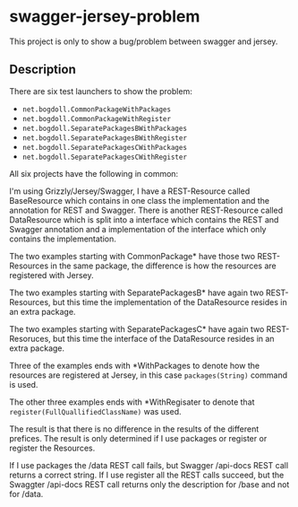 # swagger-jersey-problem

This project is only to show a bug/problem between swagger and jersey.

## Description

There are six test launchers to show the problem:

* <code>net.bogdoll.CommonPackageWithPackages</code>
* <code>net.bogdoll.CommonPackageWithRegister</code>
* <code>net.bogdoll.SeparatePackagesBWithPackages</code>
* <code>net.bogdoll.SeparatePackagesBWithRegister</code>
* <code>net.bogdoll.SeparatePackagesCWithPackages</code>
* <code>net.bogdoll.SeparatePackagesCWithRegister</code>

All six projects have the following in common:

I'm using Grizzly/Jersey/Swagger, I have a REST-Resource called BaseResource 
which contains in one class the implementation and the annotation for REST 
and Swagger.
There is another REST-Resource called DataResource which is split into a 
interface which contains the REST and Swagger annotation and a implementation 
of the interface which only contains the implementation.

The  two examples starting with CommonPackage* have those two REST-Resources
in the same package, the difference is how the resources are registered with Jersey.

The two examples starting with SeparatePackagesB* have again two REST-Resources,
but this time the implementation of the DataResource resides in an extra package.

The two examples starting with SeparatePackagesC* have again two REST-Resoruces,
but this time the interface of the DataResource resides in an extra package.

Three of the examples ends with *WithPackages to denote how the resources
are registered at Jersey, in this case <code>packages(String)</code> command is used.

The other three examples ends with *WithRegisater to denote that <code>register(FullQuallifiedClassName)</code> was used.

The result is that there is no difference in the results of the different prefices. The result is only determined if I use packages or register
or register the Resources.

If I use packages the /data REST call fails, but Swagger /api-docs REST call returns a correct string.
If I use register all the REST calls succeed, but the Swaggter /api-docs REST call returns only the description for /base and not for /data.
